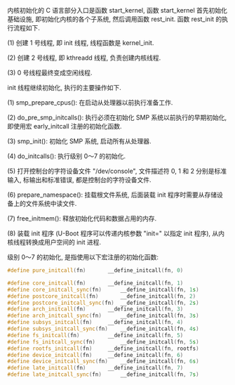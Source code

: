 
内核初始化的 C 语言部分入口是函数 start_kernel, 函数 start_kernel 首先初始化基础设施, 即初始化内核的各个子系统, 然后调用函数 rest_init. 函数 rest_init 的执行流程如下.

(1) 创建 1 号线程, 即 init 线程, 线程函数是 kernel_init.

(2) 创建 2 号线程, 即 kthreadd 线程, 负责创建内核线程.

(3) 0 号线程最终变成空闲线程.

init 线程继续初始化, 执行的主要操作如下.

(1) smp_prepare_cpus(): 在启动从处理器以前执行准备工作.

(2) do_pre_smp_initcalls(): 执行必须在初始化 SMP 系统以前执行的早期初始化, 即使用宏 early_initcall 注册的初始化函数.

(3) smp_init(): 初始化 SMP 系统, 启动所有从处理器.

(4) do_initcalls(): 执行级别 0～7 的初始化.

(5) 打开控制台的字符设备文件 "/dev/console", 文件描述符 0, 1 和 2 分别是标准输入, 标输出和标准错误, 都是控制台的字符设备文件.

(6) prepare_namespace(): 挂载根文件系统, 后面装载 init 程序时需要从存储设备上的文件系统中读文件.

(7) free_initmem(): 释放初始化代码和数据占用的内存.

(8) 装载 init 程序 (U-Boot 程序可以传递内核参数 "init=" 以指定 init 程序), 从内核线程转换成用户空间的 init 进程.

级别 0～7 的初始化, 是指使用以下宏注册的初始化函数:

```cpp
#define pure_initcall(fn)		__define_initcall(fn, 0)

#define core_initcall(fn)		__define_initcall(fn, 1)
#define core_initcall_sync(fn)		__define_initcall(fn, 1s)
#define postcore_initcall(fn)		__define_initcall(fn, 2)
#define postcore_initcall_sync(fn)	__define_initcall(fn, 2s)
#define arch_initcall(fn)		__define_initcall(fn, 3)
#define arch_initcall_sync(fn)		__define_initcall(fn, 3s)
#define subsys_initcall(fn)		__define_initcall(fn, 4)
#define subsys_initcall_sync(fn)	__define_initcall(fn, 4s)
#define fs_initcall(fn)			__define_initcall(fn, 5)
#define fs_initcall_sync(fn)		__define_initcall(fn, 5s)
#define rootfs_initcall(fn)		__define_initcall(fn, rootfs)
#define device_initcall(fn)		__define_initcall(fn, 6)
#define device_initcall_sync(fn)	__define_initcall(fn, 6s)
#define late_initcall(fn)		__define_initcall(fn, 7)
#define late_initcall_sync(fn)		__define_initcall(fn, 7s)
```
